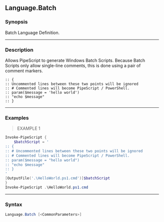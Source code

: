 Language.Batch
--------------




### Synopsis
Batch Language Definition.



---


### Description

Allows PipeScript to generate Windows Batch Scripts.
Because Batch Scripts only allow single-line comments, this is done using a pair of comment markers.
        
```batch    
:: {
:: Uncommented lines between these two points will be ignored
:: # Commented lines will become PipeScript / PowerShell.
:: param($message = 'hello world')
:: "echo $message"
:: }
```



---


### Examples
> EXAMPLE 1

```PowerShell
Invoke-PipeScript {
    $batchScript = '    
:: {
:: # Uncommented lines between these two points will be ignored
:: # Commented lines will become PipeScript / PowerShell.
:: param($message = "hello world")
:: "echo $message"
:: }
'
[OutputFile('.\HelloWorld.ps1.cmd')]$batchScript
}
Invoke-PipeScript .\HelloWorld.ps1.cmd
```


---


### Syntax
```PowerShell
Language.Batch [<CommonParameters>]
```

